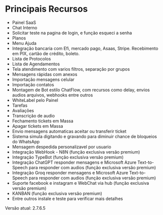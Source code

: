 # Principais Recursos
- Painel SaaS
- Chat Interno
- Solicitar teste na pagina de login, e função esqueci a senha
- Planos
- Menu Ajuda
- Integração bancaria com Efi, mercado pago, Asaas, Stripe. Recebimento em PIX, cartão de crédito, boleto.
- Lista de Protocolos
- Lista de Agendamentos
- Tela atendimento com varios filtros, separação por grupos
- Mensagens rápidas com anexos
- Importação mensagens celular
- Importação contatos
- Montagem de Bot estilo ChatFlow, com recursos como delay, envios audios arquivos, webhooks entre outros
- WhiteLabel pelo Painel
- Tarefas
- Avaliações
- Transcrição de audio
- Fechamento tickets em Massa
- Apagar tickets em Massa
- Envio mensagens automaticas aceitar ou transferir ticket
- Sistema simula digitando e gravando para diminuir chance de bloqueios do WhatsApp
- Mensagem despedida personalizavel por usuario
- Integração WebHook - N8N (função exclusiva versão premium)
- Integração TypeBot (função exclusiva versão premium)
- Integração ChatGPT responder mensagens e Microsoft Azure Text-to-Speech para responder com audios (função exclusiva versão premium)
- Integração Groq responder mensagens e Microsoft Azure Text-to-Speech para responder com audios (função exclusiva versão premium)
- Suporte facebook e instagram  e WebChat via hub (função exclusiva versão premium)
- KANBAN (função exclusiva versão premium)
- Entre outros instale e teste para verificar mais detalhes



Versão atual: 2.7.6.5